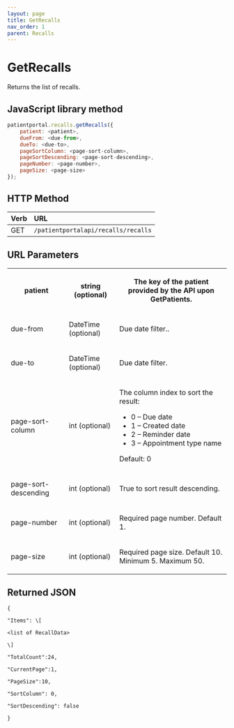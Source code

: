 ```yaml
---
layout: page
title: GetRecalls
nav_order: 1
parent: Recalls
---
```


# GetRecalls

Returns the list of recalls.

## JavaScript library method

```javascript
patientportal.recalls.getRecalls({
    patient: <patient>,
    dueFrom: <due-from>,
    dueTo: <due-to>,
    pageSortColumn: <page-sort-column>,
    pageSortDescending: <page-sort-descending>,
    pageNumber: <page-number>,
    pageSize: <page-size>
});
```

## HTTP Method

| Verb | URL                                               |
|:-----|:--------------------------------------------------|
| GET | `/patientportalapi/recalls/recalls` |

## URL Parameters

<table><tbody><tr><th><p>patient</p></th><th><p>string (optional)</p></th><th><p>The key of the patient provided by the API upon GetPatients.</p></th></tr><tr><td><p>due-from</p></td><td><p>DateTime (optional)</p></td><td><p>Due date filter..</p></td></tr><tr><td><p>due-to</p></td><td><p>DateTime (optional)</p></td><td><p>Due date filter.</p></td></tr><tr><td><p>page-sort-column</p></td><td><p>int (optional)</p></td><td><p>The column index to sort the result:</p><ul><li>0 – Due date</li><li>1 – Created date</li><li>2 – Reminder date</li><li>3 – Appointment type name</li></ul><p>Default: 0</p></td></tr><tr><td><p>page-sort-descending</p></td><td><p>int (optional)</p></td><td><p>True to sort result descending.</p></td></tr><tr><td><p>page-number</p></td><td><p>int (optional)</p></td><td><p>Required page number. Default 1.</p></td></tr><tr><td><p>page-size</p></td><td><p>int (optional)</p></td><td><p>Required page size. Default 10. Minimum 5. Maximum 50.</p></td></tr></tbody></table>

## Returned JSON

```
{

"Items": \[

<list of RecallData>

\]

"TotalCount":24,

"CurrentPage":1,

"PageSize":10,

"SortColumn": 0,

"SortDescending": false

}
```

